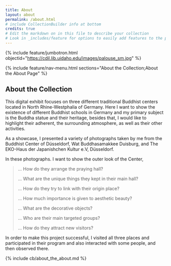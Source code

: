 ```yaml
---
title: About
layout: about
permalink: /about.html
# include CollectionBuilder info at bottom
credits: true
# Edit the markdown on in this file to describe your collection
# Look in _includes/feature for options to easily add features to the page
---
```


{% include feature/jumbotron.html objectid="https://cdil.lib.uidaho.edu/images/palouse_sm.jpg" %}

{% include feature/nav-menu.html sections="About the Collection;About the About Page" %}

## About the Collection

This digital exhibit focuses on three different traditional Buddhist centers located in North Rhine-Westphalia of Germany. Here I want to show the existence of different Buddhist schools in Germany and my primary subject is the Buddha statue and their heritage, besides that, I would like to highlight their adherent, the surrounding atmosphere, as well as their other activities.

As a showcase, I presented a variety of photographs taken by me from the Buddhist Center of Düsseldorf, Wat Buddhasamakkee Duisburg, and The EKO-Haus der Japanishchen Kultur e.V, Düsseldorf.

In these photographs. I want to show the outer look of the Center,

> ... How do they arrange the praying hall?
> 
> ... What are the unique things they kept in their main hall?
> 
> ... How do they try to link with their origin place?
> 
> ...  How much importance is given to aesthetic beauty?
> 
> ... What are the decorative objects?
> 
> ... Who are their main targeted groups?
> 
> ... How do they attract new visitors?
> 

In order to make this project successful, I visited all three places and participated in their program and also interacted with some people, and then observed there. 


{% include cb/about_the_about.md %} 
